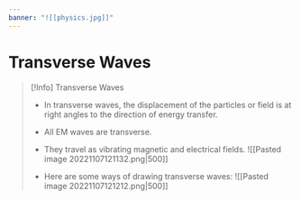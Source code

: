 ```yaml
---
banner: "![[physics.jpg]]"
---
```

# Transverse Waves

> [!Info] Transverse Waves
> - In transverse waves, the displacement of the particles or field is at right angles to the direction of energy transfer.
> - All EM waves are transverse.
> - They travel as vibrating magnetic and electrical fields.
> ![[Pasted image 20221107121132.png|500]]
> 
> - Here are some ways of drawing transverse waves:
> ![[Pasted image 20221107121212.png|500]]




